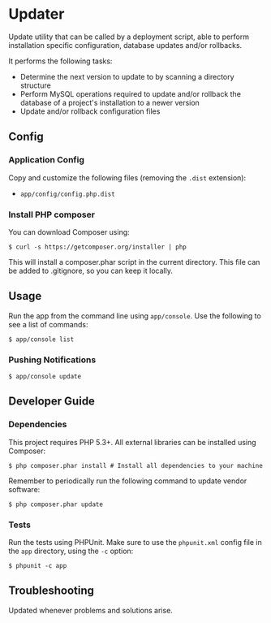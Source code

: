 
# Updater

Update utility that can be called by a deployment script, able to perform installation specific configuration, database updates and/or rollbacks.

It performs the following tasks:

- Determine the next version to update to by scanning a directory structure
- Perform MySQL operations required to update and/or rollback the database of a project's installation to a newer version
- Update and/or rollback configuration files


## Config

### Application Config

Copy and customize the following files (removing the `.dist` extension):

- `app/config/config.php.dist`

### Install PHP composer
You can download Composer using:

    $ curl -s https://getcomposer.org/installer | php
    
This will install a composer.phar script in the current directory. This file can be added to .gitignore, so you can keep it locally.

## Usage

Run the app from the command line using `app/console`. Use the following to see a list of commands:

    $ app/console list

### Pushing Notifications

    $ app/console update


## Developer Guide

### Dependencies

This project requires PHP 5.3+. All external libraries can be installed
using Composer:

    $ php composer.phar install # Install all dependencies to your machine
    
Remember to periodically run the following command to update vendor software:

    $ php composer.phar update

### Tests

Run the tests using PHPUnit. Make sure to use the `phpunit.xml` config
file in the `app` directory, using the `-c` option:

    $ phpunit -c app

## Troubleshooting

Updated whenever problems and solutions arise.
